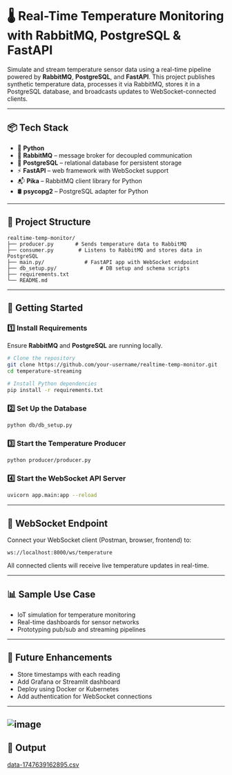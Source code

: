 # 🌡️ Real-Time Temperature Monitoring with RabbitMQ, PostgreSQL & FastAPI

Simulate and stream temperature sensor data using a real-time pipeline powered by **RabbitMQ**, **PostgreSQL**, and **FastAPI**. This project publishes synthetic temperature data, processes it via RabbitMQ, stores it in a PostgreSQL database, and broadcasts updates to WebSocket-connected clients.

---

## 📦 Tech Stack

* 🐍 **Python**
* 🐇 **RabbitMQ** – message broker for decoupled communication
* 🐘 **PostgreSQL** – relational database for persistent storage
* ⚡ **FastAPI** – web framework with WebSocket support
* 📬 **Pika** – RabbitMQ client library for Python
* 🛢️ **psycopg2** – PostgreSQL adapter for Python

---

## 📁 Project Structure

```
realtime-temp-monitor/
├── producer.py       # Sends temperature data to RabbitMQ
├── consumer.py        # Listens to RabbitMQ and stores data in PostgreSQL
├── main.py/             # FastAPI app with WebSocket endpoint
├── db_setup.py/              # DB setup and schema scripts
├── requirements.txt
└── README.md
```

---

## 🚀 Getting Started

### 1️⃣ Install Requirements

Ensure **RabbitMQ** and **PostgreSQL** are running locally.

```bash
# Clone the repository
git clone https://github.com/your-username/realtime-temp-monitor.git
cd temperature-streaming

# Install Python dependencies
pip install -r requirements.txt
```

### 2️⃣ Set Up the Database

```bash
python db/db_setup.py
```

### 3️⃣ Start the Temperature Producer

```bash
python producer/producer.py
```

### 4️⃣ Start the WebSocket API Server

```bash
uvicorn app.main:app --reload
```

---

## 🔌 WebSocket Endpoint

Connect your WebSocket client (Postman, browser, frontend) to:

```
ws://localhost:8000/ws/temperature
```

All connected clients will receive live temperature updates in real-time.

---

## 📊 Sample Use Case

* IoT simulation for temperature monitoring
* Real-time dashboards for sensor networks
* Prototyping pub/sub and streaming pipelines

---

## 🧠 Future Enhancements

* Store timestamps with each reading
* Add Grafana or Streamlit dashboard
* Deploy using Docker or Kubernetes
* Add authentication for WebSocket connections

---
![image](https://github.com/user-attachments/assets/80a6f77c-7ccb-4b4a-9cd5-9d8af358104e)
---
## 💭 Output

[data-1747639162895.csv](https://github.com/user-attachments/files/20279004/data-1747639162895.csv)
